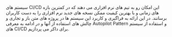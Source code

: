 سیستم های CI/CD این امکان رو به تیم های نرم افزاری می دهند که در کمترین بازه های زمانی و با بهترین کیفیت ممکن نسخه های جدید نرم افزاری را به دست کاربران برسانند. در این ارائه به فراگیری و کاربرد این سیستم ها در پروژه های متن باز و تجاری و چالش های استفاده از آنها و در ادامه به معرفی Autopilot Pattern و استفاده از سیستم های CI/CD برای داکر می پردازیم.